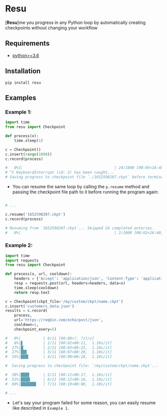# Resu

\[**Resu**\]me you progress in any Python loop by automatically creating checkpoints without changing your workflow


## Requirements
- [python>=3.6](https://www.python.org/downloads/)

## Installation

```shell
pip install resu
```

## Examples


### Example 1:

```py
import time
from resu import Checkpoint

def process(x):
    time.sleep(1)

c = Checkpoint()
c.insert(range(1000))
c.record(process)

#   0%|▏                                         | 24/1000 [00:05<16:40,  1.01s/it]
# ^C KeyboardInterrupt (id: 2) has been caught...
# Saving progress to checkpoint file `./1652598207.ckpt` before terminating the program gracefully...
```

- You can resume the same loop by calling the `p.resume` method and passing the checkpoint file path to it before running the program again:

```py

# ...

c.resume('1652598207.ckpt')
c.record(process)

# Resuming from `1652598207.ckpt`... Skipped 24 completed enteries.
#   0%|                                          | 2/1000 [00:02<16:40,  1.00s/it]
```

### Example 2:

```py
import time
import requests
from resu import Checkpoint

def process(x, url, cooldown):
    headers = {'Accept': 'application/json', 'Content-Type': 'application/json'}
    resp = requests.post(url, headers=headers, data=x)
    time.sleep(cooldown)
    return resp.text

c = Checkpoint(ckpt_file='/my/custom/ckpt/name.ckpt')
c.insert('customers_data.json')
results = c.record(
    process,
    url='https://reqbin.com/echo/post/json',
    cooldown=1,
    checkpoint_every=5)

#   0%|          | 0/11 [00:00<?, ?it/s]
#   8%|▊         | 1/11 [00:02<00:11,  1.10s/it]
#  17%|█▏        | 2/11 [00:03<00:25,  1.10s/it]
#  27%|██▋       | 3/11 [00:07<00:20,  1.10s/it]
#  35%|███▍      | 4/11 [00:09<00:18,  1.10s/it]

#  Saving progress to checkpoint file: `/my/custom/ckpt/name.ckpt`...

#  38%|███▊      | 5/11 [00:11<00:17,  1.10s/it]
#  52%|████▏     | 6/11 [00:12<00:16,  1.10s/it]
#  69%|██████▉   | 7/11 [00:19<00:08,  1.10s/it]

# ...
```

- Let's say your program failed for some reason, you can easily resume like described in `Example 1`.

